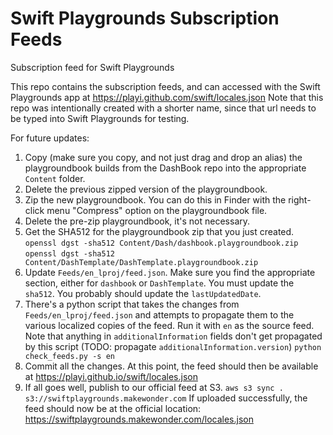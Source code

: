 # Swift Playgrounds Subscription Feeds

Subscription feed for Swift Playgrounds

This repo contains the subscription feeds, and can accessed with the Swift Playgrounds app at https://playi.github.com/swift/locales.json  Note that this repo was intentionally created with a shorter name, since that url needs to be typed into Swift Playgrounds for testing.

For future updates:

1. Copy (make sure you copy, and not just drag and drop an alias) the playgroundbook builds from the DashBook repo into the appropriate `Content` folder.
2. Delete the previous zipped version of the playgroundbook.
3. Zip the new playgroundbook.  You can do this in Finder with the right-click menu "Compress" option on the playgroundbook file.
4. Delete the pre-zip playgroundbook, it's not necessary.
5. Get the SHA512 for the playgroundbook zip that you just created.
        `openssl dgst -sha512 Content/Dash/dashbook.playgroundbook.zip`
        `openssl dgst -sha512 Content/DashTemplate/DashTemplate.playgroundbook.zip`
6. Update `Feeds/en_lproj/feed.json`.  Make sure you find the appropriate section, either for `dashbook` or `DashTemplate`.  You must update the `sha512`.  You probably should update the `lastUpdatedDate`.
7. There's a python script that takes the changes from `Feeds/en_lproj/feed.json` and attempts to propagate them to the various localized copies of the feed.  Run it with `en` as the source feed.  Note that anything in `additionalInformation` fields don't get propagated by this script (TODO: propagate `additionalInformation.version`)
        `python check_feeds.py -s en`
8. Commit all the changes.  At this point, the feed should then be available at https://playi.github.io/swift/locales.json
9. If all goes well, publish to our official feed at S3.
        `aws s3 sync . s3://swiftplaygrounds.makewonder.com`
   If uploaded successfully, the feed should now be at the official location: https://swiftplaygrounds.makewonder.com/locales.json
